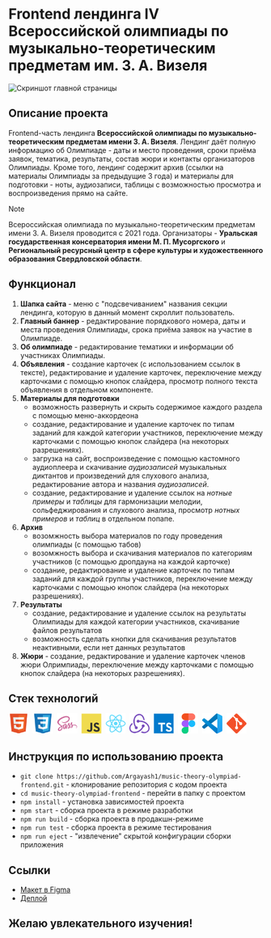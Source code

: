 # Frontend лендинга IV Всероссийской олимпиады по музыкально-теоретическим предметам им. З. А. Визеля

![Скриншот главной страницы](https://github.com/Argayash1/Argayash1/assets/113699485/8343689a-a260-48b2-b573-8949fa47e5f3)

## Описание проекта

Frontend-часть лендинга **Всероссийской олимпиады по музыкально-теоретическим предметам имени З. А. Визеля**. Лендинг даёт полную информацию об Олимпиаде - даты и место проведения, сроки приёма заявок, тематика, результаты, состав жюри и контакты организаторов Олимпиады. Кроме того, лендинг содержит архив (ссылки на материалы Олимпиады за предыдущие 3 года) и материалы для подготовки - ноты, аудиозаписи, таблицы с возможностью просмотра и воспроизведения прямо на сайте.

> [!NOTE]
> Всероссийская олимпиада по музыкально-теоретическим предметам имени З. А. Визеля проводится с 2021 года. Организаторы - **Уральская государственная консерватория имени М. П. Мусоргского** и **Региональный ресурсный центр в сфере культуры и художественного образования Свердловской области**.

## Функционал

1. **Шапка сайта** - меню с "подсвечиванием" названия секции лендинга, которую в данный момент скроллит пользователь.
2. **Главный баннер** - редактирование порядкового номера, даты и места проведения Олимпиады, срока приёма заявок на участие в Олимпиаде.
3. **Об олимпиаде** - редактирование тематики и информации об участниках Олимпиады.
4. **Объявления** - создание карточек (с использованием ссылок в тексте), редактирование и удаление карточек, переключение между карточками с помощью кнопок слайдера, просмотр полного текста объявления в отдельном компоненте.
5. **Материалы для подготовки**
    - возможность развернуть и скрыть содержимое каждого раздела с помощью меню-аккордеона
    - создание, редактирование и удаление карточек по типам заданий для каждой категории участников, переключение между карточками с помощью кнопок слайдера (на некоторых разрешениях).
    - загрузка на сайт, воспроизведение с помощью кастомного аудиоплеера и скачивание _аудиозаписей_ музыкальных диктантов и произведений для слухового анализа, редактирование автора и названия _аудиозаписей_.
    - создание, редактирование и удаление ссылок на _нотные примеры_ и _таблицы_ для гармонизации мелодии, сольфеджирования и слухового анализа, просмотр _нотных примеров_ и _таблиц_ в отдельном попапе.
6. **Архив**
    - возомжность выбора материалов по году проведения олимпиады (с помощью табов)
    - возомжность выбора и скачивания материалов по категориям участников (с помощью дропдауна на каждой карточке)
    - создание, редактирование и удаление карточек по типам заданий для каждой группы участников, переключение между карточками с помощью кнопок слайдера (на некоторых разрешениях).
7. **Результаты**
    - создание, редактирование и удаление ссылок на результаты Олимпиады для каждой категории участников, скачивание файлов результатов
    - возможность сделать кнопки для скачивания результатов неактивными, если нет данных результатов
8. **Жюри** - создание, редактирование и удаление карточек членов жюри Олримпиады, переключение между карточками с помощью кнопок слайдера (на некоторых разрешениях).

## Стек технологий

<div>
  <img src="https://github.com/devicons/devicon/blob/master/icons/html5/html5-original.svg" title="html5" alt="html5" width="40" height="40"/>&nbsp
  <img src="https://github.com/devicons/devicon/blob/master/icons/css3/css3-original.svg" title="css" alt="css" width="40" height="40"/>&nbsp
  <img src="https://github.com/devicons/devicon/blob/master/icons/sass/sass-original.svg" title="sass" alt="sass" width="40" height="40"/>&nbsp
  <img src="https://github.com/devicons/devicon/blob/master/icons/javascript/javascript-original.svg" title="javascript" alt="javascript" width="40" height="40"/>&nbsp
  <img src="https://github.com/devicons/devicon/blob/master/icons/react/react-original.svg" title="reactjs" alt="reactjs" width="40" height="40"/>&nbsp
  <img src="https://github.com/devicons/devicon/blob/master/icons/redux/redux-original.svg" title="redux/rtk" alt="redux" width="40" height="40"/>&nbsp
  <img src="https://github.com/devicons/devicon/blob/master/icons/typescript/typescript-original.svg" title="typescript" alt="typescript" width="40" height="40"/>&nbsp
  <img src="https://github.com/devicons/devicon/blob/master/icons/figma/figma-original.svg" title="figma" alt="figma" width="40" height="40"/>&nbsp
  <img src="https://github.com/devicons/devicon/blob/master/icons/vscode/vscode-original.svg" title="vs-code" alt="vs-code" width="40" height="40"/>&nbsp
  <img src="https://github.com/devicons/devicon/blob/master/icons/git/git-original.svg" title="git" alt="git" width="40" height="40"/>&nbsp
</div>

## Инструкция по использованию проекта

- `git clone https://github.com/Argayash1/music-theory-olympiad-frontend.git` - клонирование репозитория с кодом проекта
- `cd music-theory-olympiad-frontend` - перейти в папку с проектом
- `npm install` - установка зависимостей проекта
- `npm start` - сборка проекта в режиме разработки
- `npm run build` - сборка проекта в продакшн-режиме
- `npm run test` - сборка проекта в режиме тестирования
- `npm run eject` - "извлечение" скрытой конфигурации сборки приложения

## Ссылки

- [Макет в Figma](https://www.figma.com/file/ekDfxOpvREGF7v4PNtiSYh/%D0%BE%D0%BB%D0%B8%D0%BC%D0%BF%D0%B8%D0%B0%D0%B4%D0%B0?type=design&node-id=0%3A1&mode=design&t=FAKnpFbbFsL5aWw0-1)
- [Деплой](https://олимпиадавизеля.рф)

## Желаю увлекательного изучения!
